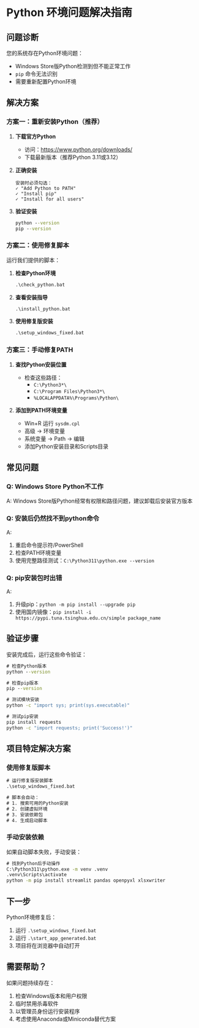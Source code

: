 # Python 环境问题解决指南

## 问题诊断

您的系统存在Python环境问题：
- Windows Store版Python检测到但不能正常工作
- `pip` 命令无法识别
- 需要重新配置Python环境

## 解决方案

### 方案一：重新安装Python（推荐）

1. **下载官方Python**
   - 访问：https://www.python.org/downloads/
   - 下载最新版本（推荐Python 3.11或3.12）

2. **正确安装**
   ```
   安装时必须勾选：
   ✓ "Add Python to PATH"
   ✓ "Install pip" 
   ✓ "Install for all users"
   ```

3. **验证安装**
   ```cmd
   python --version
   pip --version
   ```

### 方案二：使用修复脚本

运行我们提供的脚本：

1. **检查Python环境**
   ```cmd
   .\check_python.bat
   ```

2. **查看安装指导**
   ```cmd
   .\install_python.bat
   ```

3. **使用修复版安装**
   ```cmd
   .\setup_windows_fixed.bat
   ```

### 方案三：手动修复PATH

1. **查找Python安装位置**
   - 检查这些路径：
     - `C:\Python3*\`
     - `C:\Program Files\Python3*\`
     - `%LOCALAPPDATA%\Programs\Python\`

2. **添加到PATH环境变量**
   - Win+R 运行 `sysdm.cpl`
   - 高级 → 环境变量
   - 系统变量 → Path → 编辑
   - 添加Python安装目录和Scripts目录

## 常见问题

### Q: Windows Store Python不工作
A: Windows Store版Python经常有权限和路径问题，建议卸载后安装官方版本

### Q: 安装后仍然找不到python命令
A: 
1. 重启命令提示符/PowerShell
2. 检查PATH环境变量
3. 使用完整路径测试：`C:\Python311\python.exe --version`

### Q: pip安装包时出错
A: 
1. 升级pip：`python -m pip install --upgrade pip`
2. 使用国内镜像：`pip install -i https://pypi.tuna.tsinghua.edu.cn/simple package_name`

## 验证步骤

安装完成后，运行这些命令验证：

```cmd
# 检查Python版本
python --version

# 检查pip版本  
pip --version

# 测试模块安装
python -c "import sys; print(sys.executable)"

# 测试pip安装
pip install requests
python -c "import requests; print('Success!')"
```

## 项目特定解决方案

### 使用修复版脚本
```cmd
# 运行修复版安装脚本
.\setup_windows_fixed.bat

# 脚本会自动：
# 1. 搜索可用的Python安装
# 2. 创建虚拟环境
# 3. 安装依赖包
# 4. 生成启动脚本
```

### 手动安装依赖
如果自动脚本失败，手动安装：
```cmd
# 找到Python后手动操作
C:\Python311\python.exe -m venv .venv
.venv\Scripts\activate
python -m pip install streamlit pandas openpyxl xlsxwriter
```

## 下一步

Python环境修复后：
1. 运行 `.\setup_windows_fixed.bat`
2. 运行 `.\start_app_generated.bat`
3. 项目将在浏览器中自动打开

## 需要帮助？

如果问题持续存在：
1. 检查Windows版本和用户权限
2. 临时禁用杀毒软件
3. 以管理员身份运行安装程序
4. 考虑使用Anaconda或Miniconda替代方案 